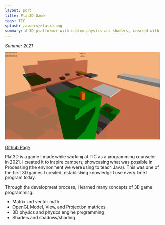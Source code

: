 ```yaml
---
layout: post
title: Plat3D Game
tags: TIC
splash: /assets/Plat3D.png
summary: A 3D platformer with custom physics and shaders, created with Java.
---
```


*Summer 2021*

![](/assets/Plat3D.png)

[Github Page](https://github.com/shua5115/Plat3D)

Plat3D is a game I made while working at TIC as a programming counselor in 2021.
I created it to inspire campers, showcasing what was possible in Processing (the environment we were using to teach Java).
This was one of the first 3D games I created, establishing knowledge I use every time I program today.

Through the development process, I learned many concepts of 3D game programming:
- Matrix and vector math
- OpenGL Model, View, and Projection matrices
- 3D physics and physics engine programming
- Shaders and shadows/shading
